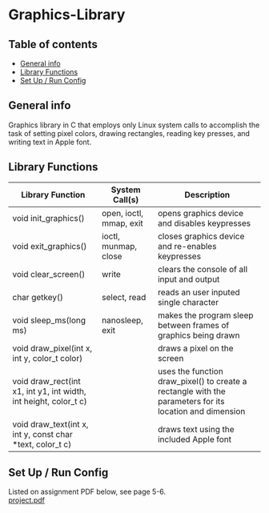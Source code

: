# Graphics-Library

## Table of contents
* [General info](#general-info)
* [Library Functions](#library-functions)
* [Set Up / Run Config](#Set-Up-/-Run-Config)

## General info
Graphics library in C that employs only Linux system calls to accomplish the task of setting pixel colors, drawing rectangles, reading key presses, and writing text in Apple font.

## Library Functions

  | Library Function | System Call(s) | Description |
  | ------------ | ------------------- | ------------------- |
  | void init_graphics() | open, ioctl, mmap, exit | opens graphics device and disables keypresses |
  | void exit_graphics() | ioctl, munmap, close | closes graphics device and re-enables keypresses |
  | void clear_screen() | write | clears the console of all input and output |
  | char getkey() | select, read | reads an user inputed single character  |
  | void sleep_ms(long ms) | nanosleep, exit |  makes the program sleep between frames of graphics being drawn |
  | void draw_pixel(int x, int y, color_t color) |  | draws a pixel on the screen |
  | void draw_rect(int x1, int y1, int width, int height, color_t c) |  | uses the function draw_pixel() to create a rectangle with the parameters for its location and dimension |
  | void draw_text(int x, int y, const char *text, color_t c) |  | draws text using the included Apple font |
	
## Set Up / Run Config
Listed on assignment PDF below, see page 5-6.  
[project.pdf](https://github.com/Fernand0Ruiz/Graphics-Library/files/9592768/project.pdf)
